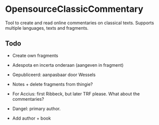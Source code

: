 # OpensourceClassicCommentary
Tool to create and read online commentaries on classical texts. Supports multiple languages, texts and fragments. 

## Todo
+ Create own fragments
- Adespota en incerta onderaan (aangeven in fragment)
- Gepubliceerd: aanpasbaar door Wessels
- Notes + delete fragments from thingie?
- For Accius: first Ribbeck, but later TRF please. What about the commentaries?

- Dangel: primary author.
- Add author + book
